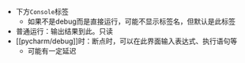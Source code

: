 - 下方`Console`标签
  - 如果不是debug而是直接运行，可能不显示标签名，但默认是此标签
- 普通运行：输出结果到此。只读
- [[pycharm/debug]]时：断点时，可以在此界面输入表达式、执行语句等
  - 可能有一定延迟